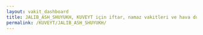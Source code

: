 ```yaml
---
layout: vakit_dashboard
title: JALIB_ASH_SHUYUKH, KUVEYT için iftar, namaz vakitleri ve hava durumu - ilçe/eyalet seç
permalink: /KUVEYT/JALIB_ASH_SHUYUKH/
---
```


<script type="text/javascript">
  var GLOBAL_COUNTRY = 'KUVEYT';
  var GLOBAL_CITY = 'JALIB_ASH_SHUYUKH';
  var GLOBAL_STATE = '';
  var lat = 72;
  var lon = 21;
</script>
